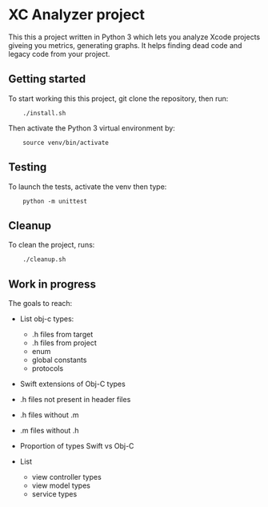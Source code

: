 # XC Analyzer project

This this a project written in Python 3 which lets you analyze Xcode projects giveing you metrics, generating graphs. It helps finding dead code and legacy code from your project.

## Getting started

To start working this this project, git clone the repository, then run:

        ./install.sh

Then activate the Python 3 virtual environment by:

        source venv/bin/activate

## Testing

To launch the tests, activate the venv then type:

        python -m unittest

## Cleanup

To clean the project, runs:

        ./cleanup.sh

## Work in progress

The goals to reach:

- List obj-c types:
  - .h files from target
  - .h files from project
  - enum
  - global constants
  - protocols

- Swift extensions of Obj-C types

- .h files not present in header files

- .h files without .m
- .m files without .h

- Proportion of types Swift vs Obj-C

- List
  - view controller types
  - view model types
  - service types